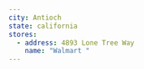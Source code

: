 ```yaml
---
city: Antioch
state: california
stores:
  - address: 4893 Lone Tree Way
    name: "Walmart "
---
```

